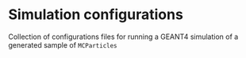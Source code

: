 # Simulation configurations

Collection of configurations files for running a GEANT4 simulation of a generated sample of `MCParticles`
